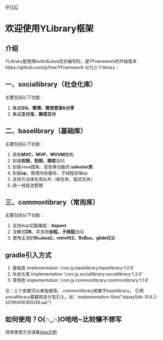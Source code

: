 @[TOC](YLibrary框架)

# 欢迎使用YLibrary框架


## 介绍

YLibrary是使用kotlin&Java混合编写的，是YFramework的升级版本https://github.com/jyfree/YFramework
分为三个library：

## 一、sociallibrary（社会化库）

主要包括以下功能：
 1. 集成**QQ、微博、微信登录&分享**
 2. 集成**支付宝、微信支付**

## 二、baselibrary（基础库）

主要包括以下功能：
 1. 具有**MVC、MVP、MVVM**架构
 2. 封装**权限、拍照、图库**访问
 3. 封装view圆角、变色等功能的 **selector库**
 4. 封装**sp**，使用内存缓存，子线程存储sp
 5. 支持方法体任务队列（单任务、链式任务）
 6. 统一线程池管理

## 三、commonlibrary（常用库）

主要包括以下功能：
 1. 支持Aop切面编程：**Aspect**
 2. 注解式**DB**、并支持**协程，子线程**访问
 3. 使用主流的**RxJava2、retrofit2、RxBus、glide**框架

## gradle引入方式
 1. 基础库 implementation 'com.jy.baselibrary:baselibrary:1.0.6'
 2. 社会化库 implementation 'com.jy.sociallibrary:sociallibrary:1.2.0'
 3. 常用库 implementation 'com.jy.commonlibrary:commonlibrary:1.1.6'

注：三个库都可以单独使用， commonlibrary依赖于baselibrary， 引用sociallibrary需要把支付宝引入，如：implementation files("alipaySdk-15.6.2-20190416165036.aar")

## 如何使用？O(∩_∩)O哈哈~比较懒不想写

具体使用方法请看[App示例](https://github.com/jyfree/YLibrary/tree/master/app)




